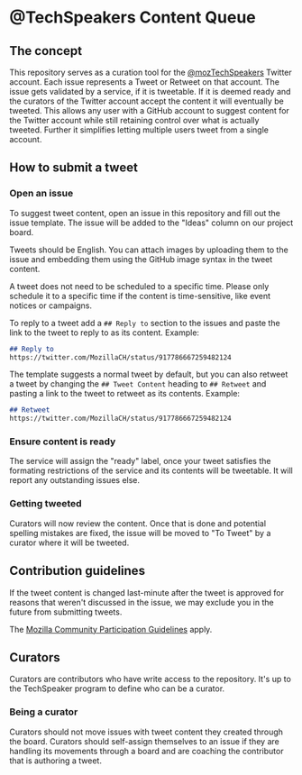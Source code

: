 # @TechSpeakers Content Queue
## The concept
This repository serves as a curation tool for the [@mozTechSpeakers](https://twitter.com/mozTechSpeakers) Twitter account. Each issue represents a Tweet or Retweet on that account. The issue gets validated by a service, if it is tweetable. If it is deemed ready and the curators of the Twitter account accept the content it will eventually be tweeted. This allows any user with a GitHub account to suggest content for the Twitter account while still retaining control over what is actually tweeted. Further it simplifies letting multiple users tweet from a single account.

## How to submit a tweet
### Open an issue
To suggest tweet content, open an issue in this repository and fill out the issue template. The issue will be added to the "Ideas" column on our project board.

Tweets should be English. You can attach images by uploading them to the issue and embedding them using the GitHub image syntax in the tweet content.

A tweet does not need to be scheduled to a specific time. Please only schedule it to a specific time if the content is time-sensitive, like event notices or campaigns.

To reply to a tweet add a `## Reply to` section to the issues and paste the link to the tweet to reply to as its content. Example:
```md
## Reply to
https://twitter.com/MozillaCH/status/917786667259482124
```

The template suggests a normal tweet by default, but you can also retweet a tweet by changing the `## Tweet Content` heading to `## Retweet` and pasting a link to the tweet to retweet as its contents. Example:
```md
## Retweet
https://twitter.com/MozillaCH/status/917786667259482124
```

### Ensure content is ready
The service will assign the "ready" label, once your tweet satisfies the formating restrictions of the service and its contents will be tweetable. It will report any outstanding issues else.

### Getting tweeted
Curators will now review the content. Once that is done and potential spelling mistakes are fixed, the issue will be moved to "To Tweet" by a curator where it will be tweeted.

## Contribution guidelines
If the tweet content is changed last-minute after the tweet is approved for reasons that weren't discussed in the issue, we may exclude you in the future from submitting tweets.

The [Mozilla Community Participation Guidelines](https://www.mozilla.org/en-US/about/governance/policies/participation/) apply.

## Curators
Curators are contributors who have write access to the repository. It's up to the TechSpeaker program to define who can be a curator.

### Being a curator
Curators should not move issues with tweet content they created through the board. Curators should self-assign themselves to an issue if they are handling its movements through a board and are coaching the contributor that is authoring a tweet.
